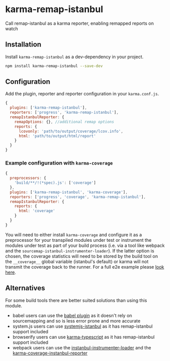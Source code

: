 # karma-remap-istanbul
Call remap-istanbul as a karma reporter, enabling remapped reports on watch

## Installation

Install `karma-remap-istanbul` as a dev-dependency in your project.

```bash
npm install karma-remap-istanbul --save-dev
```

## Configuration

Add the plugin, reporter and reporter configuration in your `karma.conf.js`.

```js
{
  plugins: ['karma-remap-istanbul'],
  reporters: ['progress', 'karma-remap-istanbul'],
  remapIstanbulReporter: {
    remapOptions: {}, //additional remap options
    reports: {
      lcovonly: 'path/to/output/coverage/lcov.info',
      html: 'path/to/output/html/report'
    }
  }
}
```

### Example configuration with `karma-coverage`
```js
{
  preprocessors: {
    'build/**/!(*spec).js': ['coverage']
  },
  plugins: ['karma-remap-istanbul', 'karma-coverage'],
  reporters: ['progress', 'coverage', 'karma-remap-istanbul'],
  remapIstanbulReporter: {
    reports: {
      html: 'coverage'
    }
  }
}
```

You will need to either install `karma-coverage` and configure it as a preprocessor for your transpiled modules under test or instrument the modules under test as part of your build process (i.e. via a tool like webpack and the `sourcemap-istanbul-instrumenter-loader`). If the latter option is chosen, the coverage statistics will need to be stored by the build tool on the `__coverage__` global variable (istanbul's default) or karma will not transmit the coverage back to the runner. For a full e2e example please [look here](https://github.com/marcules/karma-remap-istanbul/tree/master/examples/webpack).

## Alternatives
For some build tools there are better suited solutions than using this module.
* babel users can use the [babel plugin](https://github.com/istanbuljs/babel-plugin-istanbul) as it doesn't rely on sourcemapping and so is less error prone and more accurate
* system.js users can use [systemjs-istanbul](https://github.com/guybedford/systemjs-istanbul) as it has remap-istanbul support included
* browserify users can use [karma-typescript](https://github.com/monounity/karma-typescript) as it has remap-istanbul support included
* webpack users can use the [instanbul-instrumenter-loader](https://github.com/deepsweet/istanbul-instrumenter-loader) and the [karma-coverage-instanbul-reporter](https://github.com/mattlewis92/karma-coverage-istanbul-reporter)
